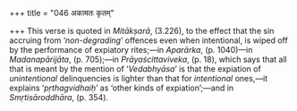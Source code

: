 +++
title = "046 अकामतः कृतम्"

+++
This verse is quoted in *Mitākṣarā*, (3.226), to the effect that the sin
accruing from ‘*non-degrading*’ offences even when intentional, is wiped
off by the performance of expiatory rites;—in *Aparārka*, (p. 1040)—in
*Madanapārijāta*, (p. 705);—in *Prāyaścittaviveka*, (p. 18), which says
that all that is meant by the mention of ‘*Vedabhyāsa*’ is that the
expiation of *unintentional* delinquencies is lighter than that for
*intentional* ones,—it explains ‘*pṛthagvidhaiḥ*’ as ‘other kinds of
expiation’;—and in *Smṛtisāroddhāra*, (p. 354).


